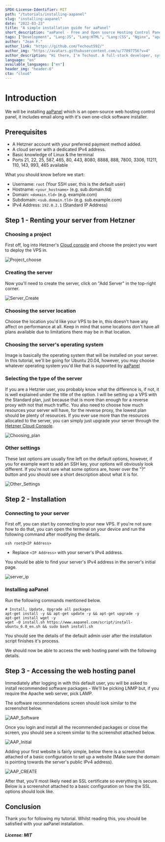 ```yaml
---
SPDX-License-Identifier: MIT
path: "/tutorials/installing-aapanel"
slug: "installing-aapanel"
date: "2022-03-23" 
title: "A simple installation guide for aaPanel"
short_description: "aaPanel - Free and Open source Hosting Control Panel"
tags: ["Development", "Lang:JS", "Lang:HTML", "Lang:CSS", "Nginx", "apache", "Web", "Hosting", "Panel"]
author: "Jean F."
author_link: "https://github.com/Techout592/"
author_img: "https://avatars.githubusercontent.com/u/77097756?v=4"
author_description: "Hi there, I'm Techout. A full-stack developer, system admin, and a designer."
language: "en"
available_languages: ["en"]
header_img: "header-6"
cta: "cloud"
---
```


# Introduction

We will be installing [aaPanel](https://www.aapanel.com) which is an open-source web hosting control panel, it includes email along with it's own one-click software installer. 

## Prerequisites

- A Hetzner account with your preferred payment method added.
- A cloud server with a dedicated IPv4 address.
- Basic knowledge of Linux & the terminal
- Ports 21, 22, 25, 587, 465, 80, 443, 8080, 8888, 888, 7800, 3306, 11211, 110, 143, 993, 465 available

What you should know before we start:

- Username: `root` (Your SSH user, this is the default user)
- Hostname: `<your_hostname>` (e.g. sub.domain.tld)
- Domain: `<domain.tld>` (e.g. example.com)
- Subdomain: `<sub.domain.tld>` (e.g. sub.example.com)
- IPv4 Address: `192.0.2.1` (Standard IP Address)

## Step 1 - Renting your server from Hetzner

### Choosing a project

First off, log into Hetzner's [Cloud console](https://console.hetzner.com) and choose the project you want to deploy the VPS in.

![Project_choose](./img/Qy1q988Y.png)

### Creating the server

Now you'll need to create the server, click on "Add Server" in the top-right corner.

![Server_Create](./img/C7x29dxJ.png)

### Choosing the server location

Choose the location you'd like your VPS to be in, this doesn't have any affect on performance at all. Keep in mind that some locations don't have all plans available due to limitations there may be in that location.

### Choosing the server's operating system

Image is basically the operating system that will be installed on your server. In this tutorial, we'll be going for Ubuntu 20.04, however, you may choose whatever operating system you'd like that is supported by [aaPanel](https://www.aapanel.com)

### Selecting the type of the server

If you are a Hetzner user, you probably know what the difference is, if not, it is well explained under the title of the option. I will be setting up a VPS with the Standard plan, just because that is more than enough for a reverse proxy with not that much traffic. You also need to choose how much resources your server will have, for the reverse proxy, the lowest plan should be plenty of resources. If you ever use more than the resources allocated to the server, you can simply just upgrade your server through the [Hetzner Cloud Console](https://console.hetzner.com.).

![Choosing_plan](./img/W2wiKC9C.png)

### Other settings

These last options are usually fine left on the default options, however, if you for example want to add an SSH key, your options will obviously look different. If you're not sure what some options are, hover over the "?" button and you should see a short description about what it is for.

![Other_Settings](./img/xYtAyi13.png)

## Step 2 - Installation

### Connecting to your server

First off, you can start by connecting to your new VPS. If you're not sure how to do that, you can open the terminal on your device and run the following command after modifying the details.

`ssh root@<IP Address>`

* Replace `<IP Address>` with your server's IPv4 address.

You should be able to find your server's IPv4 address in the server's initial page.

![server_ip](./img/cxXQZrZR.png)

### Installing aaPanel

Run the following commands mentioned below.

```
# Install, Update, Upgrade all packages
apt-get install -y && apt-get update -y && apt-get upgrade -y
apt-get install wget -y
wget -O install.sh https://www.aapanel.com/script/install-ubuntu_6.0_en.sh && sudo bash install.sh

```

You should see the details of the default admin user after the installation script finishes it's process. 

We should now be able to access the web hosting panel with the following details.

## Step 3 - Accessing the web hosting panel

Immediately after logging in with this default user, you will be asked to install recommended software packages - We'll be picking LNMP but, if you require the Apache web server, pick LAMP.

The software recommendations screen should look similar to the screenshot below.

![AAP_Software](./img/5X3xZeCh.png)

Once you login and install all the recommended packages or close the screen, you should see a screen similar to the screenshot attached below.

![AAP_Initial](./img/NctkaV5H.png)

Adding your first website is fairly simple, below there is a screenshot attached of a basic configuration to set up a website (Make sure the domain is pointing towards the server's public IPv4 address).

![AAP_CREATE](./img/zUdGEVeJ.png)

After that, you'll most likely need an SSL certificate so everything is secure. Below is a screenshot attached to a basic configuration on how the SSL options should look like.

## Conclusion

Thank you for following my tutorial. Whilst reading this, you should be satisfied with your aaPanel installation.

##### License: MIT

<!--

Contributor's Certificate of Origin

By making a contribution to this project, I certify that:

(a) The contribution was created in whole or in part by me and I have
    the right to submit it under the license indicated in the file; or

(b) The contribution is based upon previous work that, to the best of my
    knowledge, is covered under an appropriate license and I have the
    right under that license to submit that work with modifications,
    whether created in whole or in part by me, under the same license
    (unless I am permitted to submit under a different license), as
    indicated in the file; or

(c) The contribution was provided directly to me by some other person
    who certified (a), (b) or (c) and I have not modified it.

(d) I understand and agree that this project and the contribution are
    public and that a record of the contribution (including all personal
    information I submit with it, including my sign-off) is maintained
    indefinitely and may be redistributed consistent with this project
    or the license(s) involved.

Signed-off-by: Jean F. (root@techoutdev.com)

-->